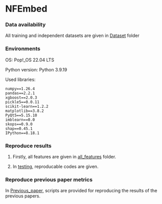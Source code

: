 # NFEmbed

### Data availability
All training and independent datasets are given in [Dataset](Dataset) folder

### Environments
OS: Pop!_OS 22.04 LTS


Python version: Python 3.9.19


Used libraries: 
```
numpy==1.26.4
pandas==2.2.1
xgboost==2.0.3
pickle5==0.0.11
scikit-learn==1.2.2
matplotlib==3.8.2
PyQt5==5.15.10
imblearn==0.0
skops==0.9.0
shap==0.45.1
IPython==8.18.1
```

### Reproduce results
1. Firstly, all features are given in [all_features](all_features) folder.

2. In [testing](testing), reproducable codes are given.

### Reproduce previous paper metrics
In [Previous_paper](Previous_paper), scripts are provided for reproducing the results of the previous papers.
